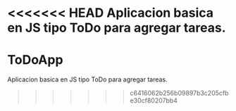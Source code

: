 <<<<<<< HEAD
Aplicacion basica en JS tipo ToDo para agregar tareas.
=======
# ToDoApp
Aplicacion basica en JS tipo ToDo para agregar tareas.
>>>>>>> c6416062b256b09897b3c205cfbe30cf80207bb4
